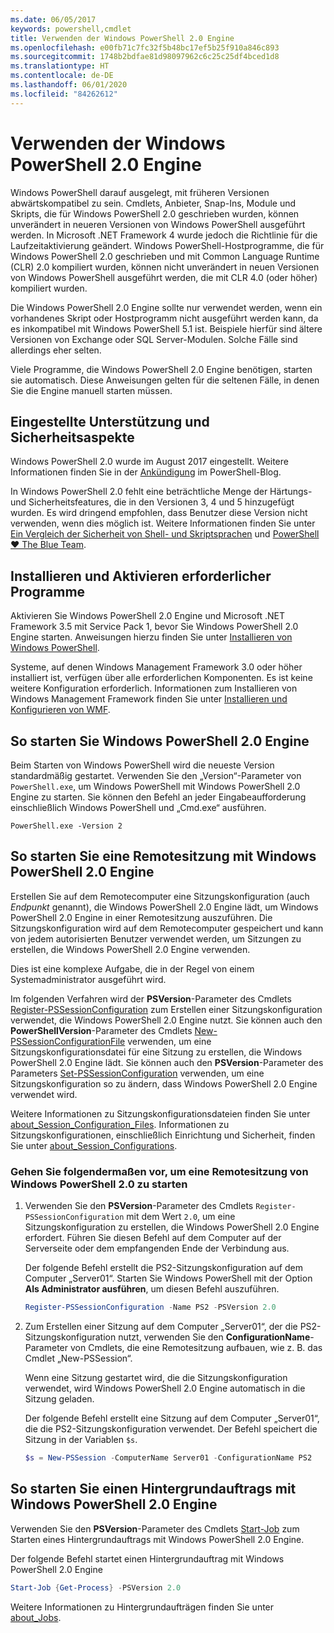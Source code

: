```yaml
---
ms.date: 06/05/2017
keywords: powershell,cmdlet
title: Verwenden der Windows PowerShell 2.0 Engine
ms.openlocfilehash: e00fb71c7fc32f5b48bc17ef5b25f910a846c893
ms.sourcegitcommit: 1748b2bdfae81d98097962c6c25c25df4bced1d8
ms.translationtype: HT
ms.contentlocale: de-DE
ms.lasthandoff: 06/01/2020
ms.locfileid: "84262612"
---
```

# <a name="using-the-windows-powershell-20-engine"></a>Verwenden der Windows PowerShell 2.0 Engine

Windows PowerShell darauf ausgelegt, mit früheren Versionen abwärtskompatibel zu sein. Cmdlets, Anbieter, Snap-Ins, Module und Skripts, die für Windows PowerShell 2.0 geschrieben wurden, können unverändert in neueren Versionen von Windows PowerShell ausgeführt werden. In Microsoft .NET Framework 4 wurde jedoch die Richtlinie für die Laufzeitaktivierung geändert.
Windows PowerShell-Hostprogramme, die für Windows PowerShell 2.0 geschrieben und mit Common Language Runtime (CLR) 2.0 kompiliert wurden, können nicht unverändert in neuen Versionen von Windows PowerShell ausgeführt werden, die mit CLR 4.0 (oder höher) kompiliert wurden.

Die Windows PowerShell 2.0 Engine sollte nur verwendet werden, wenn ein vorhandenes Skript oder Hostprogramm nicht ausgeführt werden kann, da es inkompatibel mit Windows PowerShell 5.1 ist. Beispiele hierfür sind ältere Versionen von Exchange oder SQL Server-Modulen. Solche Fälle sind allerdings eher selten.

Viele Programme, die Windows PowerShell 2.0 Engine benötigen, starten sie automatisch. Diese Anweisungen gelten für die seltenen Fälle, in denen Sie die Engine manuell starten müssen.

## <a name="deprecation-and-security-concerns"></a>Eingestellte Unterstützung und Sicherheitsaspekte

Windows PowerShell 2.0 wurde im August 2017 eingestellt. Weitere Informationen finden Sie in der [Ankündigung][] im PowerShell-Blog.

In Windows PowerShell 2.0 fehlt eine beträchtliche Menge der Härtungs- und Sicherheitsfeatures, die in den Versionen 3, 4 und 5 hinzugefügt wurden. Es wird dringend empfohlen, dass Benutzer diese Version nicht verwenden, wenn dies möglich ist. Weitere Informationen finden Sie unter [Ein Vergleich der Sicherheit von Shell- und Skriptsprachen][] und [PowerShell ♥ The Blue Team][blueteam].

## <a name="installing-and-enabling-required-programs"></a>Installieren und Aktivieren erforderlicher Programme

Aktivieren Sie Windows PowerShell 2.0 Engine und Microsoft .NET Framework 3.5 mit Service Pack 1, bevor Sie Windows PowerShell 2.0 Engine starten. Anweisungen hierzu finden Sie unter [Installieren von Windows PowerShell][].

Systeme, auf denen Windows Management Framework 3.0 oder höher installiert ist, verfügen über alle erforderlichen Komponenten. Es ist keine weitere Konfiguration erforderlich. Informationen zum Installieren von Windows Management Framework finden Sie unter [Installieren und Konfigurieren von WMF][].

## <a name="how-to-start-the-windows-powershell-20-engine"></a>So starten Sie Windows PowerShell 2.0 Engine

Beim Starten von Windows PowerShell wird die neueste Version standardmäßig gestartet. Verwenden Sie den „Version“-Parameter von `PowerShell.exe`, um Windows PowerShell mit Windows PowerShell 2.0 Engine zu starten. Sie können den Befehl an jeder Eingabeaufforderung einschließlich Windows PowerShell und „Cmd.exe“ ausführen.

```
PowerShell.exe -Version 2
```

## <a name="how-to-start-a-remote-session-with-the-windows-powershell-20-engine"></a>So starten Sie eine Remotesitzung mit Windows PowerShell 2.0 Engine

Erstellen Sie auf dem Remotecomputer eine Sitzungskonfiguration (auch _Endpunkt_ genannt), die Windows PowerShell 2.0 Engine lädt, um Windows PowerShell 2.0 Engine in einer Remotesitzung auszuführen. Die Sitzungskonfiguration wird auf dem Remotecomputer gespeichert und kann von jedem autorisierten Benutzer verwendet werden, um Sitzungen zu erstellen, die Windows PowerShell 2.0 Engine verwenden.

Dies ist eine komplexe Aufgabe, die in der Regel von einem Systemadministrator ausgeführt wird.

Im folgenden Verfahren wird der **PSVersion**-Parameter des Cmdlets [Register-PSSessionConfiguration][] zum Erstellen einer Sitzungskonfiguration verwendet, die Windows PowerShell 2.0 Engine nutzt. Sie können auch den **PowerShellVersion**-Parameter des Cmdlets [New-PSSessionConfigurationFile][] verwenden, um eine Sitzungskonfigurationsdatei für eine Sitzung zu erstellen, die Windows PowerShell 2.0 Engine lädt. Sie können auch den **PSVersion**-Parameter des Parameters [Set-PSSessionConfiguration][] verwenden, um eine Sitzungskonfiguration so zu ändern, dass Windows PowerShell 2.0 Engine verwendet wird.

Weitere Informationen zu Sitzungskonfigurationsdateien finden Sie unter [about_Session_Configuration_Files][].
Informationen zu Sitzungskonfigurationen, einschließlich Einrichtung und Sicherheit, finden Sie unter [about_Session_Configurations][].

### <a name="to-start-a-remote-windows-powershell-20-session"></a>Gehen Sie folgendermaßen vor, um eine Remotesitzung von Windows PowerShell 2.0 zu starten

1. Verwenden Sie den **PSVersion**-Parameter des Cmdlets `Register-PSSessionConfiguration` mit dem Wert `2.0`, um eine Sitzungskonfiguration zu erstellen, die Windows PowerShell 2.0 Engine erfordert.
   Führen Sie diesen Befehl auf dem Computer auf der Serverseite oder dem empfangenden Ende der Verbindung aus.

   Der folgende Befehl erstellt die PS2-Sitzungskonfiguration auf dem Computer „Server01“. Starten Sie Windows PowerShell mit der Option **Als Administrator ausführen**, um diesen Befehl auszuführen.

   ```powershell
   Register-PSSessionConfiguration -Name PS2 -PSVersion 2.0
   ```

1. Zum Erstellen einer Sitzung auf dem Computer „Server01“, der die PS2-Sitzungskonfiguration nutzt, verwenden Sie den **ConfigurationName**-Parameter von Cmdlets, die eine Remotesitzung aufbauen, wie z. B. das Cmdlet „New-PSSession“.

   Wenn eine Sitzung gestartet wird, die die Sitzungskonfiguration verwendet, wird Windows PowerShell 2.0 Engine automatisch in die Sitzung geladen.

   Der folgende Befehl erstellt eine Sitzung auf dem Computer „Server01“, die die PS2-Sitzungskonfiguration verwendet. Der Befehl speichert die Sitzung in der Variablen `$s`.

   ```powershell
   $s = New-PSSession -ComputerName Server01 -ConfigurationName PS2
   ```

## <a name="how-to-start-a-background-job-with-the-windows-powershell-20-engine"></a>So starten Sie einen Hintergrundauftrags mit Windows PowerShell 2.0 Engine

Verwenden Sie den **PSVersion**-Parameter des Cmdlets [Start-Job][] zum Starten eines Hintergrundauftrags mit Windows PowerShell 2.0 Engine.

Der folgende Befehl startet einen Hintergrundauftrag mit Windows PowerShell 2.0 Engine

```powershell
Start-Job {Get-Process} -PSVersion 2.0
```

Weitere Informationen zu Hintergrundaufträgen finden Sie unter [about_Jobs][].

<!-- link references -->
[Ankündigung]: https://devblogs.microsoft.com/powershell/windows-powershell-2-0-deprecation/
[Ein Vergleich der Sicherheit von Shell- und Skriptsprachen]: https://devblogs.microsoft.com/powershell/a-comparison-of-shell-and-scripting-language-security/
[blueteam]: https://devblogs.microsoft.com/powershell/powershell-the-blue-team/
[Installieren von Windows PowerShell]: install/Installing-Windows-PowerShell.md
[Installieren und Konfigurieren von WMF]: wmf/setup/install-configure.md
[Register-PSSessionConfiguration]: /powershell/module/Microsoft.PowerShell.Core/Register-PSSessionConfiguration
[New-PSSessionConfigurationFile]: /powershell/module/Microsoft.PowerShell.Core/New-PSSessionConfiguration
[Set-PSSessionConfiguration]: /powershell/module/Microsoft.PowerShell.Core/Set-PSSessionConfiguration
[about_Session_Configuration_Files]: /powershell/module/Microsoft.PowerShell.Core/about/about_Session_Configuration_Files
[about_Session_Configurations]: /powershell/module/Microsoft.PowerShell.Core/about/about_Session_Configurations
[Start-Job]: /powershell/module/microsoft.powershell.core/start-job
[about_Jobs]: /powershell/module/microsoft.powershell.core/about/about_jobs
